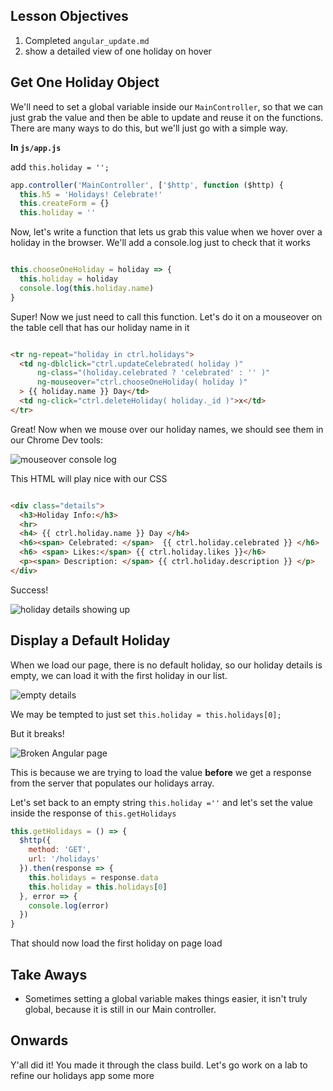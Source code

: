 ## Lesson Objectives

1. Completed `angular_update.md`
1. show a detailed view of one holiday on hover

## Get One Holiday Object

We'll need to set a global variable inside our `MainController`, so that we can just grab the value and then be able to update and reuse it on the functions. There are many ways to do this, but we'll just go with a simple way.

**In `js/app.js`**

add `this.holiday = '';`

```js
app.controller('MainController', ['$http', function ($http) {
  this.h5 = 'Holidays! Celebrate!'
  this.createForm = {}
  this.holiday = ''

```

Now, let's write a function that lets us grab this value when we hover over a holiday in the browser. We'll add a console.log just to check that it works

```js

this.chooseOneHoliday = holiday => {
  this.holiday = holiday
  console.log(this.holiday.name)
}
```

Super! Now we just need to call this function. Let's do it on a mouseover on the table cell that has our holiday name in it

```html

<tr ng-repeat="holiday in ctrl.holidays">
  <td ng-dblclick="ctrl.updateCelebrated( holiday )"
      ng-class="(holiday.celebrated ? 'celebrated' : '' )"
      ng-mouseover="ctrl.chooseOneHoliday( holiday )"
  > {{ holiday.name }} Day</td>
  <td ng-click="ctrl.deleteHoliday( holiday._id )">x</td>
</tr>

```

Great! Now when we mouse over our holiday names, we should see them in our Chrome Dev tools:

![mouseover console log](https://i.imgur.com/xfIbkFW.png)

This HTML will play nice with our CSS

```html

<div class="details">
  <h3>Holiday Info:</h3>
  <hr>
  <h4> {{ ctrl.holiday.name }} Day </h4>
  <h6><span> Celebrated: </span>  {{ ctrl.holiday.celebrated }} </h6>
  <h6> <span> Likes:</span> {{ ctrl.holiday.likes }}</h6>
  <p><span> Description: </span> {{ ctrl.holiday.description }} </p>
</div>

```

Success!

![holiday details showing up](https://i.imgur.com/FrkZe0u.png)

## Display a Default Holiday

When we load our page, there is no default holiday, so our holiday details is empty, we can load it with the first holiday in our list.

![empty details](https://i.imgur.com/66AZqZO.png)

We may be tempted to just set `this.holiday = this.holidays[0];`

But it breaks!

![Broken Angular page](https://i.imgur.com/LXj7MBY.png)

This is because we are trying to load the value **before** we get a response from the server that populates our holidays array.

Let's set back to an empty string `this.holiday =''` and let's set the value inside the response of `this.getHolidays`

```js
this.getHolidays = () => {
  $http({
    method: 'GET',
    url: '/holidays'
  }).then(response => {
    this.holidays = response.data
    this.holiday = this.holidays[0]
  }, error => {
    console.log(error)
  })
}
```

That should now load the first holiday on page load

## Take Aways
- Sometimes setting a global variable makes things easier, it isn't truly global, because it is still in our Main controller.

## Onwards

Y'all did it! You made it through the class build. Let's go work on a lab to refine our holidays app some more
